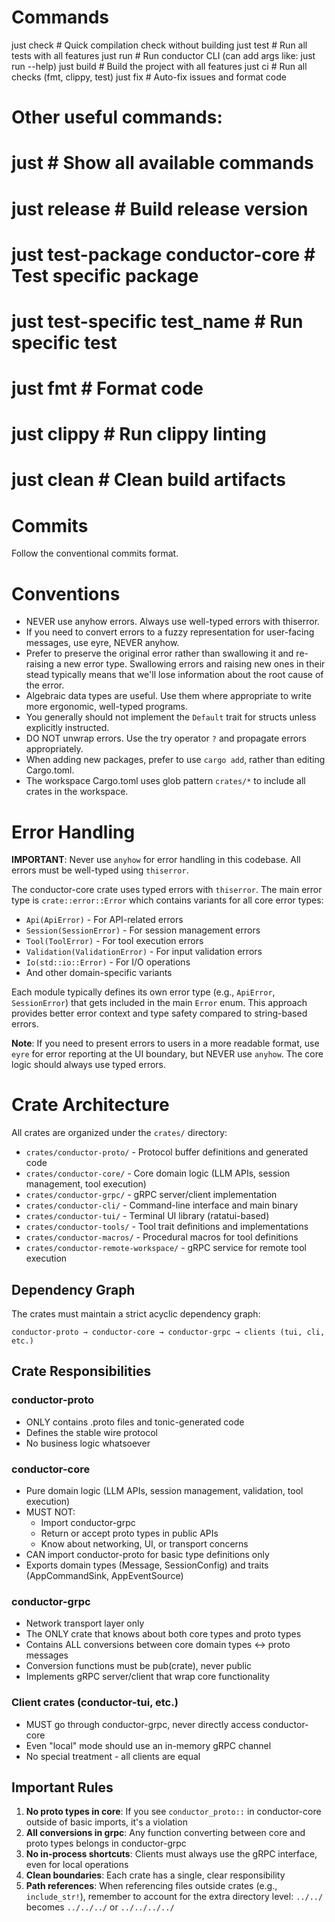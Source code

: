 # Commands

just check        # Quick compilation check without building
just test         # Run all tests with all features
just run          # Run conductor CLI (can add args like: just run --help)
just build        # Build the project with all features
just ci           # Run all checks (fmt, clippy, test)
just fix          # Auto-fix issues and format code

# Other useful commands:
# just              # Show all available commands
# just release      # Build release version
# just test-package conductor-core  # Test specific package
# just test-specific test_name      # Run specific test
# just fmt          # Format code
# just clippy       # Run clippy linting
# just clean        # Clean build artifacts


# Commits
Follow the conventional commits format.


# Conventions
- NEVER use anyhow errors. Always use well-typed errors with thiserror.
- If you need to convert errors to a fuzzy representation for user-facing messages, use eyre, NEVER anyhow.
- Prefer to preserve the original error rather than swallowing it and re-raising a new error type. Swallowing errors and raising new ones in their stead typically means that we'll lose information about the root cause of the error.
- Algebraic data types are useful. Use them where appropriate to write more ergonomic, well-typed programs.
- You generally should not implement the `Default` trait for structs unless explicitly instructed.
- DO NOT unwrap errors. Use the try operator `?` and propagate errors appropriately.
- When adding new packages, prefer to use `cargo add`, rather than editing Cargo.toml.
- The workspace Cargo.toml uses glob pattern `crates/*` to include all crates in the workspace.


# Error Handling

**IMPORTANT**: Never use `anyhow` for error handling in this codebase. All errors must be well-typed using `thiserror`.

The conductor-core crate uses typed errors with `thiserror`. The main error type is `crate::error::Error` which contains variants for all core error types:
- `Api(ApiError)` - For API-related errors
- `Session(SessionError)` - For session management errors  
- `Tool(ToolError)` - For tool execution errors
- `Validation(ValidationError)` - For input validation errors
- `Io(std::io::Error)` - For I/O operations
- And other domain-specific variants

Each module typically defines its own error type (e.g., `ApiError`, `SessionError`) that gets included in the main `Error` enum. This approach provides better error context and type safety compared to string-based errors.

**Note**: If you need to present errors to users in a more readable format, use `eyre` for error reporting at the UI boundary, but NEVER use `anyhow`. The core logic should always use typed errors.


# Crate Architecture

All crates are organized under the `crates/` directory:
- `crates/conductor-proto/` - Protocol buffer definitions and generated code
- `crates/conductor-core/` - Core domain logic (LLM APIs, session management, tool execution)
- `crates/conductor-grpc/` - gRPC server/client implementation
- `crates/conductor-cli/` - Command-line interface and main binary
- `crates/conductor-tui/` - Terminal UI library (ratatui-based)
- `crates/conductor-tools/` - Tool trait definitions and implementations
- `crates/conductor-macros/` - Procedural macros for tool definitions
- `crates/conductor-remote-workspace/` - gRPC service for remote tool execution

## Dependency Graph
The crates must maintain a strict acyclic dependency graph:
```
conductor-proto → conductor-core → conductor-grpc → clients (tui, cli, etc.)
```

## Crate Responsibilities

### conductor-proto
- ONLY contains .proto files and tonic-generated code
- Defines the stable wire protocol
- No business logic whatsoever

### conductor-core
- Pure domain logic (LLM APIs, session management, validation, tool execution)
- MUST NOT:
  - Import conductor-grpc
  - Return or accept proto types in public APIs
  - Know about networking, UI, or transport concerns
- CAN import conductor-proto for basic type definitions only
- Exports domain types (Message, SessionConfig) and traits (AppCommandSink, AppEventSource)

### conductor-grpc
- Network transport layer only
- The ONLY crate that knows about both core types and proto types
- Contains ALL conversions between core domain types ↔ proto messages
- Conversion functions must be pub(crate), never public
- Implements gRPC server/client that wrap core functionality

### Client crates (conductor-tui, etc.)
- MUST go through conductor-grpc, never directly access conductor-core
- Even "local" mode should use an in-memory gRPC channel
- No special treatment - all clients are equal

## Important Rules

1. **No proto types in core**: If you see `conductor_proto::` in conductor-core outside of basic imports, it's a violation
2. **All conversions in grpc**: Any function converting between core and proto types belongs in conductor-grpc
3. **No in-process shortcuts**: Clients must always use the gRPC interface, even for local operations
4. **Clean boundaries**: Each crate has a single, clear responsibility
5. **Path references**: When referencing files outside crates (e.g., `include_str!`), remember to account for the extra directory level: `../../` becomes `../../../` or `../../../../`

